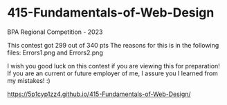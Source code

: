 # 415-Fundamentals-of-Web-Design
BPA Regional Competition - 2023

This contest got 299 out of 340 pts
The reasons for this is in the following files: 
Errors1.png and Errors2.png

I wish you good luck on this contest if you are viewing this for preparation!
If you are an current or future employer of me, I assure you I learned from my mistakes! :)

 https://5p1cyp1zz4.github.io/415-Fundamentals-of-Web-Design/
